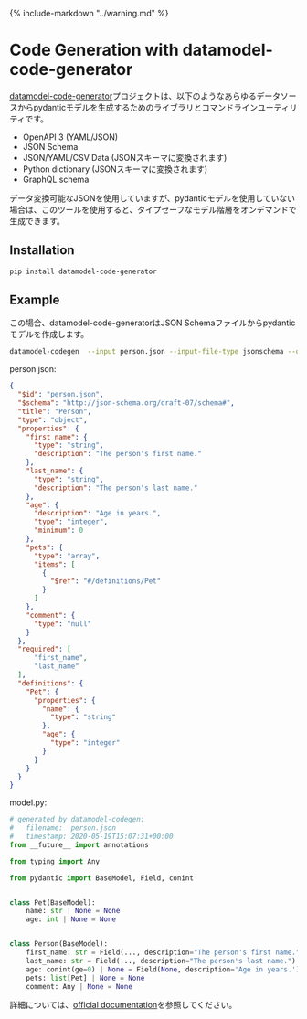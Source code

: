 {% include-markdown "../warning.md" %}

# Code Generation with datamodel-code-generator

<!-- The [datamodel-code-generator](https://github.com/koxudaxi/datamodel-code-generator/) project is a library and command-line utility to generate pydantic models from just about any data source, including: -->
[datamodel-code-generator](https://github.com/koxudaxi/datamodel-code-generator/)プロジェクトは、以下のようなあらゆるデータソースからpydanticモデルを生成するためのライブラリとコマンドラインユーティリティです。

* OpenAPI 3 (YAML/JSON)
* JSON Schema
* JSON/YAML/CSV Data (JSONスキーマに変換されます)
* Python dictionary (JSONスキーマに変換されます)
* GraphQL schema

<!-- Whenever you find yourself with any data convertible JSON but without pydantic models, this tool will allow you to generate type-safe model hierarchies on demand. -->
データ変換可能なJSONを使用していますが、pydanticモデルを使用していない場合は、このツールを使用すると、タイプセーフなモデル階層をオンデマンドで生成できます。

## Installation
```bash
pip install datamodel-code-generator
```

## Example
<!-- In this case, datamodel-code-generator creates pydantic models from a JSON Schema file. -->
この場合、datamodel-code-generatorはJSON Schemaファイルからpydanticモデルを作成します。

```bash
datamodel-codegen  --input person.json --input-file-type jsonschema --output model.py
```

person.json:
```json
{
  "$id": "person.json",
  "$schema": "http://json-schema.org/draft-07/schema#",
  "title": "Person",
  "type": "object",
  "properties": {
    "first_name": {
      "type": "string",
      "description": "The person's first name."
    },
    "last_name": {
      "type": "string",
      "description": "The person's last name."
    },
    "age": {
      "description": "Age in years.",
      "type": "integer",
      "minimum": 0
    },
    "pets": {
      "type": "array",
      "items": [
        {
          "$ref": "#/definitions/Pet"
        }
      ]
    },
    "comment": {
      "type": "null"
    }
  },
  "required": [
      "first_name",
      "last_name"
  ],
  "definitions": {
    "Pet": {
      "properties": {
        "name": {
          "type": "string"
        },
        "age": {
          "type": "integer"
        }
      }
    }
  }
}
```

model.py:
```py upgrade="skip" requires="3.10"
# generated by datamodel-codegen:
#   filename:  person.json
#   timestamp: 2020-05-19T15:07:31+00:00
from __future__ import annotations

from typing import Any

from pydantic import BaseModel, Field, conint


class Pet(BaseModel):
    name: str | None = None
    age: int | None = None


class Person(BaseModel):
    first_name: str = Field(..., description="The person's first name.")
    last_name: str = Field(..., description="The person's last name.")
    age: conint(ge=0) | None = Field(None, description='Age in years.')
    pets: list[Pet] | None = None
    comment: Any | None = None
```

<!-- More information can be found on the [official documentation](https://koxudaxi.github.io/datamodel-code-generator/) -->
詳細については、[official documentation](https://koxudaxi.github.io/datamodel-code-generator/)を参照してください。
